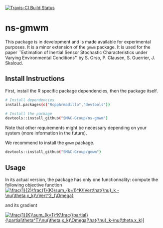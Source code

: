 [![Travis-CI Build Status](https://travis-ci.org/SMAC-Group/ns-gmwm.svg?branch=master)](https://travis-ci.org/SMAC-Group/ns-gmwm)

# ns-gmwm

This package is in development and is made available for experimental purposes.
It is a minor extension of the `gmwm` package. It is used for the paper 
``Estimation of Inertial Sensor Stochastic Characteristics under Varying 
Environmental Conditions'' by S. Orso, P. Clausen, S. Guerrier, J. Skaloud.

## Install Instructions

First, install the R specific package dependencies, then the package itself.
``` bash
# Install dependencies
install.packages(c("RcppArmadillo","devtools"))

# Install the package
devtools::install_github("SMAC-Group/ns-gmwm")
```
Note that other requirements might be necessary depending on your system (more information in the future).

We recommend to install the `gmwm` package.
``` bash
devtools::install_github("SMAC-Group/gmwm")
```

## Usage
In its actual version, the package has only one functionnality: compute the following objective function   
<a href="https://www.codecogs.com/eqnedit.php?latex=\frac{1}{2}\frac{1}{K}\sum_{k=1}^K\lVert\hat{\nu}_k&space;-&space;\nu(\theta,x_k)\rVert^2_{\Omega}" target="_blank"><img src="https://latex.codecogs.com/png.latex?\frac{1}{2}\frac{1}{K}\sum_{k=1}^K\lVert\hat{\nu}_k&space;-&space;\nu(\theta,x_k)\rVert^2_{\Omega}" title="\frac{1}{2}\frac{1}{K}\sum_{k=1}^K\lVert\hat{\nu}_k - \nu(\theta,x_k)\rVert^2_{\Omega}" /></a>   

and its gradient     

<a href="https://www.codecogs.com/eqnedit.php?latex=\frac{1}{K}\sum_{k=1}^K\frac{\partial}{\partial\theta^T}\nu(\theta,x_k)\Omega[\hat{\nu}_k-\nu(\theta,x_k)]" target="_blank"><img src="https://latex.codecogs.com/gif.latex?\frac{1}{K}\sum_{k=1}^K\frac{\partial}{\partial\theta^T}\nu(\theta,x_k)\Omega[\hat{\nu}_k-\nu(\theta,x_k)]" title="\frac{1}{K}\sum_{k=1}^K\frac{\partial}{\partial\theta^T}\nu(\theta,x_k)\Omega[\hat{\nu}_k-\nu(\theta,x_k)]" /></a>
